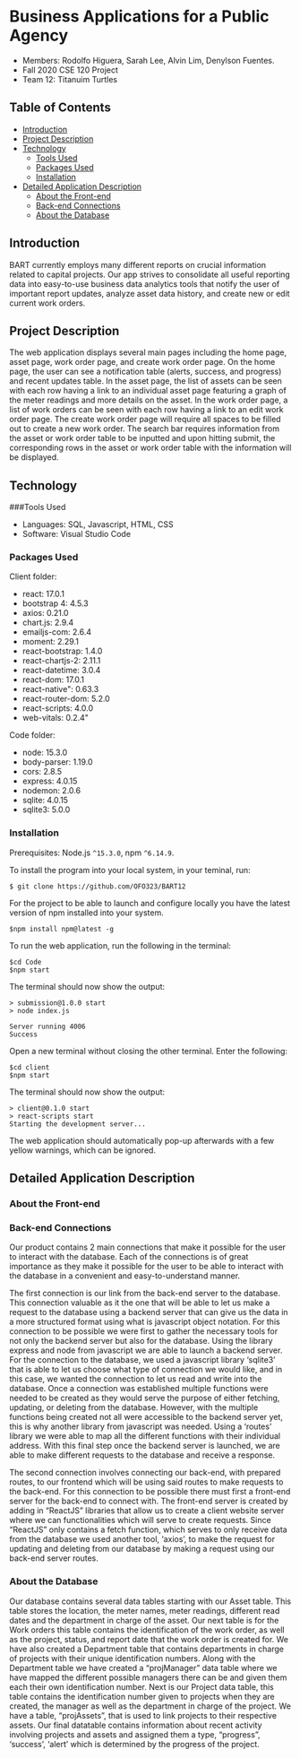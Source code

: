 # Business Applications for a Public Agency

* Members: Rodolfo Higuera, Sarah Lee, Alvin Lim, Denylson Fuentes.
* Fall 2020 CSE 120 Project
* Team 12: Titanuim Turtles


## Table of Contents

* [Introduction](#introduction)
* [Project Description](#project-description)
* [Technology](#technology)
  * [Tools Used](#tools-used)
  * [Packages Used](#packages-used)
  * [Installation](#installation)
* [Detailed Application Description](#detailed-application-description)
  * [About the Front-end](#about-the-front-end)
  * [Back-end Connections](#back-end-connections)
  * [About the Database](#about-the-database)


## Introduction

BART currently employs many different reports on crucial information related to capital projects. Our app strives to consolidate all useful reporting data into easy-to-use business data analytics tools that notify the user of important report updates, analyze asset data history, and create new or edit current work orders.

## Project Description

The web application displays several main pages including the home page, asset page, work order page, and create work order page. On the home page, the user can see a notification table (alerts, success, and progress) and recent updates table. In the asset page, the list of assets can be seen with each row having a link to an individual asset page featuring a graph of the meter readings and more details on the asset. In the work order page, a list of work orders can be seen with each row having a link to an edit work order page. The create work order page will require all spaces to be filled out to create a new work order. The search bar requires information from the asset or work order table to be inputted and upon hitting submit, the corresponding rows in the asset or work order table with the information will be displayed. 

## Technology

###Tools Used

* Languages: SQL, Javascript, HTML, CSS
* Software: Visual Studio Code

### Packages Used

Client folder:
* react: 17.0.1
* bootstrap 4: 4.5.3
* axios: 0.21.0
* chart.js: 2.9.4
* emailjs-com: 2.6.4
* moment: 2.29.1
* react-bootstrap: 1.4.0
* react-chartjs-2: 2.11.1
* react-datetime: 3.0.4
* react-dom: 17.0.1
* react-native": 0.63.3
* react-router-dom: 5.2.0
* react-scripts: 4.0.0
* web-vitals: 0.2.4"

Code folder:
* node: 15.3.0
* body-parser: 1.19.0
* cors: 2.8.5
* express: 4.0.15
* nodemon: 2.0.6
* sqlite: 4.0.15
* sqlite3: 5.0.0


### Installation

Prerequisites: Node.js `^15.3.0`, npm `^6.14.9`.

To install the program into your local system, in your teminal, run: 
```
$ git clone https://github.com/OFO323/BART12
```

For the project to be able to launch and configure locally you have the latest version of npm installed into your system.
```
$npm install npm@latest -g
```

To run the web application, run the following in the terminal:
```
$cd Code
$npm start
```
The terminal should now show the output:
```
> submission@1.0.0 start
> node index.js

Server running 4006
Success
```
Open a new terminal without closing the other terminal. Enter the following:

```
$cd client
$npm start
```
The terminal should now show the output:
```
> client@0.1.0 start 
> react-scripts start
Starting the development server...
```
The web application should automatically pop-up afterwards with a few yellow warnings, which can be ignored.

## Detailed Application Description 

### About the Front-end

### Back-end Connections

Our product contains 2 main connections that make it possible for the user to interact with the database. Each of the connections is of great importance as they make it possible for the user to be able to interact with the database in a convenient and easy-to-understand manner. 

The first connection is our link from the back-end server to the database. This connection valuable as it the one that will be able to let us make a request to the database using a backend server that can give us the data in a more structured format using what is javascript object notation. For this connection to be possible we were first to gather the necessary tools for not only the backend server but also for the database. Using the library express and node from javascript we are able to launch a backend server. For the connection to the database, we used a javascript library ‘sqlite3’  that is able to let us choose what type of connection we would like, and in this case, we wanted the connection to let us read and write into the database. Once a connection was established multiple functions were needed to be created as they would serve the purpose of either fetching, updating, or deleting from the database. However, with the multiple functions being created not all were accessible to the backend server yet, this is why another library from javascript was needed. Using a ‘routes’ library we were able to map all the different functions with their individual address. With this final step once the backend server is launched, we are able to make different requests to the database and receive a response. 

The second connection involves connecting our back-end, with prepared routes, to our frontend which will be using said routes to make requests to the back-end. For this connection to be possible there must first a front-end server for the back-end to connect with. The front-end server is created by adding in “ReactJS” libraries that allow us to create a client website server where we can functionalities which will serve to create requests. Since “ReactJS” only contains a fetch function, which serves to only receive data from the database we used another tool, ‘axios’, to make the request for updating and deleting from our database by making a request using our back-end server routes. 


### About the Database

Our database contains several data tables starting with our Asset table. This table stores the location, the meter names, meter readings, different read dates and the department in charge of the asset. Our next table is for the Work orders this table contains the identification of the work order, as well as the project, status, and report date that the work order is created for. We have also created a Department table that contains departments in charge of projects with their unique identification numbers. Along with the Department table we have created a “projManager” data table where we have mapped the different possible managers there can be and given them each their own identification number. Next is our Project data table, this table contains the identification number given to projects when they are created, the manager as well as the department in charge of the project. We have a table, “projAssets”, that is used to link projects to their respective assets. Our final datatable contains information about recent activity involving projects and assets and assigned them a type, “progress”, ‘success’,  ‘alert’  which is determined by the progress of the project. 

